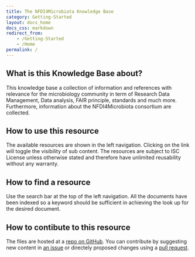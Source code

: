 ```yaml
---
title: The NFDI4Microbiota Knowledge Base
category: Getting-Started
layout: docs_home
docs_css: markdown
redirect_from: 
    - /Getting-Started
    - /Home
permalink: /
---
```


## What is this Knowledge Base about?

This knowledge base a collection of information and references with
relevance for the microbiology community in term of Research Data
Management, Data analysis, FAIR principle, standards and much
more. Furthermore, information about the NFDI4Microbiota consortium
are collected.

## How to use this resource

The available resources are shown in the left navigation. Clicking on
the link will toggle the visibility of sub content. The resources are
subject to ISC License unless otherwise stated and therefore have
unlimited reusability without any warranty.

## How to find a resource

Use the search bar at the top of the left navigation. All the
documents have been indexed so a keyword should be sufficient in
achieving the look up for the desired document.

## How to contibute to this resource

The files are hosted at a [repo on
GitHub](https://github.com/NFDI4Microbiota/nfdi4microbiota-knowledge-base). You
can contribute by suggesting new content in [an
issue](https://github.com/NFDI4Microbiota/nfdi4microbiota-knowledge-base/issues)
or directely proposed changes using a [pull
request](https://github.com/NFDI4Microbiota/nfdi4microbiota-knowledge-base/pulls).
